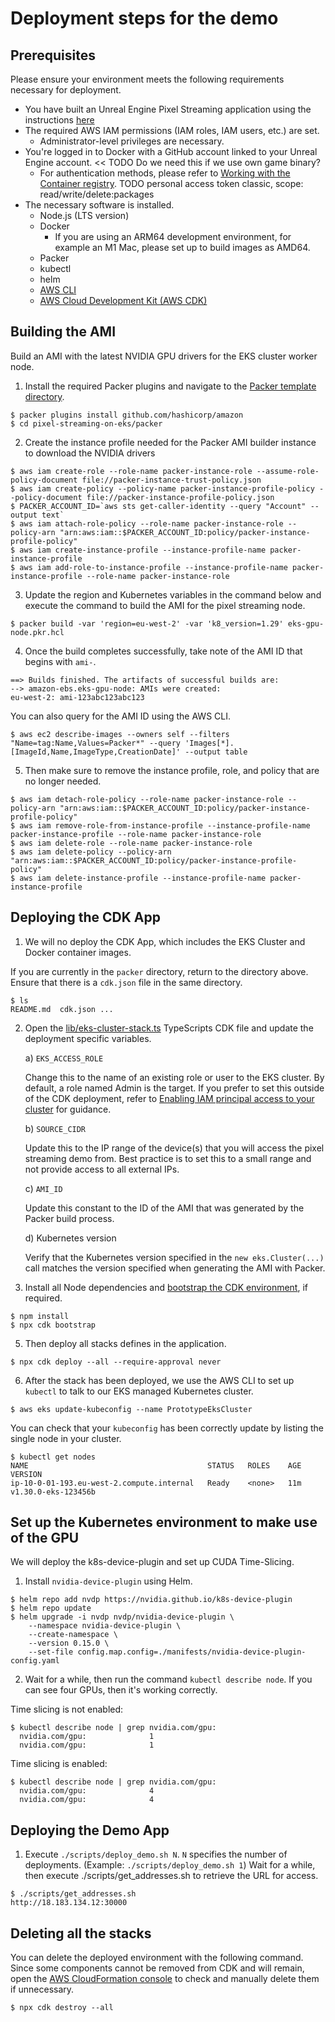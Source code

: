 # Deployment steps for the demo

## Prerequisites
Please ensure your environment meets the following requirements necessary for deployment.

- You have built an Unreal Engine Pixel Streaming application using the instructions [here](./UNREAL_ENGINE_EN.md)
- The required AWS IAM permissions (IAM roles, IAM users, etc.) are set.
    - Administrator-level privileges are necessary.
- You're logged in to Docker with a GitHub account linked to your Unreal Engine account. << TODO Do we need this if we use own game binary?
    - For authentication methods, please refer to  [Working with the Container registry](https://docs.github.com/en/packages/working-with-a-github-packages-registry/working-with-the-container-registry#container-registry%E3%81%A7%E3%81%AE%E8%AA%8D%E8%A8%BC).
    TODO personal access token classic, scope: read/write/delete:packages
- The necessary software is installed.
    - Node.js (LTS version)
    - Docker
        - If you are using an ARM64 development environment, for example an M1 Mac, please set up to build images as AMD64.
    - Packer
    - kubectl
    - helm
    - [AWS CLI](https://docs.aws.amazon.com/cli/latest/userguide/getting-started-install.html)
    - [AWS Cloud Development Kit (AWS CDK)](https://docs.aws.amazon.com/cdk/v2/guide/getting_started.html#getting_started_install)


## Building the AMI

Build an AMI with the latest NVIDIA GPU drivers for the EKS cluster worker node.

1. Install the required Packer plugins and navigate to the [Packer template directory](../packer/).

```console
$ packer plugins install github.com/hashicorp/amazon
$ cd pixel-streaming-on-eks/packer
```

2. Create the instance profile needed for the Packer AMI builder instance to download the NVIDIA drivers

```console
$ aws iam create-role --role-name packer-instance-role --assume-role-policy-document file://packer-instance-trust-policy.json
$ aws iam create-policy --policy-name packer-instance-profile-policy --policy-document file://packer-instance-profile-policy.json
$ PACKER_ACCOUNT_ID=`aws sts get-caller-identity --query "Account" --output text`
$ aws iam attach-role-policy --role-name packer-instance-role --policy-arn "arn:aws:iam::$PACKER_ACCOUNT_ID:policy/packer-instance-profile-policy"
$ aws iam create-instance-profile --instance-profile-name packer-instance-profile
$ aws iam add-role-to-instance-profile --instance-profile-name packer-instance-profile --role-name packer-instance-role
```

3. Update the region and Kubernetes variables in the command below and execute the command to build the AMI for the pixel streaming node.

```console
$ packer build -var 'region=eu-west-2' -var 'k8_version=1.29' eks-gpu-node.pkr.hcl
```

4. Once the build completes successfully, take note of the AMI ID that begins with `ami-`. 

```console
==> Builds finished. The artifacts of successful builds are:
--> amazon-ebs.eks-gpu-node: AMIs were created:
eu-west-2: ami-123abc123abc123
```

You can also query for the AMI ID using the AWS CLI.

```console
$ aws ec2 describe-images --owners self --filters "Name=tag:Name,Values=Packer*" --query 'Images[*].[ImageId,Name,ImageType,CreationDate]' --output table
```

5. Then make sure to remove the instance profile, role, and policy that are no longer needed.

```console
$ aws iam detach-role-policy --role-name packer-instance-role --policy-arn "arn:aws:iam::$PACKER_ACCOUNT_ID:policy/packer-instance-profile-policy"
$ aws iam remove-role-from-instance-profile --instance-profile-name packer-instance-profile --role-name packer-instance-role
$ aws iam delete-role --role-name packer-instance-role
$ aws iam delete-policy --policy-arn "arn:aws:iam::$PACKER_ACCOUNT_ID:policy/packer-instance-profile-policy"
$ aws iam delete-instance-profile --instance-profile-name packer-instance-profile
```

## Deploying the CDK App
1. We will no deploy the CDK App, which includes the EKS Cluster and Docker container images.

If you are currently in the `packer` directory, return to the directory above. Ensure that there is a `cdk.json` file in the same directory.

```console
$ ls
README.md  cdk.json ...
```

2. Open the [lib/eks-cluster-stack.ts](../lib/eks-cluster-stack.ts) TypeScripts CDK file and update the deployment specific variables.

    a) `EKS_ACCESS_ROLE` 

    Change this to the name of an existing role or user to the EKS cluster. By default, a role named Admin is the target. If you prefer to set this outside of the CDK deployment, refer to [Enabling IAM principal access to your cluster](https://docs.aws.amazon.com/eks/latest/userguide/add-user-role.html)  for guidance.

    b) `SOURCE_CIDR`

    Update this to the IP range of the device(s) that you will access the pixel streaming demo from. Best practice is to set this to a small range and not provide access to all external IPs.

    c) `AMI_ID`

    Update this constant to the ID of the AMI that was generated by the Packer build process.

    d) Kubernetes version

    Verify that the Kubernetes version specified in the `new eks.Cluster(...)` call matches the version specified when generating the AMI with Packer.

3. Install all Node dependencies and [bootstrap the CDK environment](https://docs.aws.amazon.com/cdk/v2/guide/bootstrapping.html), if required.

```console
$ npm install
$ npx cdk bootstrap 
```

5. Then deploy all stacks defines in the application.

```console
$ npx cdk deploy --all --require-approval never
```

6. After the stack has been deployed, we use the AWS CLI to set up `kubectl` to talk to our EKS managed Kubernetes cluster.

```console
$ aws eks update-kubeconfig --name PrototypeEksCluster 
```

You can check that your `kubeconfig` has been correctly update by listing the single node in your cluster.

```console
$ kubectl get nodes
NAME                                        STATUS   ROLES    AGE   VERSION
ip-10-0-01-193.eu-west-2.compute.internal   Ready    <none>   11m   v1.30.0-eks-123456b
```

## Set up the Kubernetes environment to make use of the GPU
We will deploy the k8s-device-plugin and set up CUDA Time-Slicing. 

1. Install `nvidia-device-plugin` using Helm.

```console
$ helm repo add nvdp https://nvidia.github.io/k8s-device-plugin
$ helm repo update
$ helm upgrade -i nvdp nvdp/nvidia-device-plugin \
    --namespace nvidia-device-plugin \
    --create-namespace \
    --version 0.15.0 \
    --set-file config.map.config=./manifests/nvidia-device-plugin-config.yaml
```

2. Wait for a while, then run the command `kubectl describe node`. If you can see four GPUs, then it's working correctly.

Time slicing is not enabled:
```console
$ kubectl describe node | grep nvidia.com/gpu:
  nvidia.com/gpu:              1
  nvidia.com/gpu:              1
```
Time slicing is enabled:
```
$ kubectl describe node | grep nvidia.com/gpu:
  nvidia.com/gpu:              4
  nvidia.com/gpu:              4
```

## Deploying the Demo App
1. Execute `./scripts/deploy_demo.sh N`. `N` specifies the number of deployments. (Example: `./scripts/deploy_demo.sh 1`)
   Wait for a while, then execute ./scripts/get_addresses.sh to retrieve the URL for access.
```
$ ./scripts/get_addresses.sh
http://18.183.134.12:30000
```

## Deleting all the stacks
You can delete the deployed environment with the following command. Since some components cannot be removed from CDK and will remain, open the [AWS CloudFormation console](https://console.aws.amazon.com/cloudformation/home) to check and manually delete them if unnecessary.
```
$ npx cdk destroy --all
```
